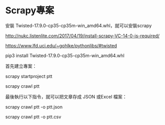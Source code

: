 # Scrapy專案
安裝 Twisted-17.9.0-cp35-cp35m-win_amd64.whl，就可以安裝scrapy

http://nukc.listenlite.com/2017/04/19/install-scrapy-VC-14-0-is-required/

https://www.lfd.uci.edu/~gohlke/pythonlibs/#twisted

pip3 install Twisted-17.9.0-cp35-cp35m-win_amd64.whl

首先建立專案：

scrapy startproject ptt

scrapy crawl ptt

最後執行以下指令，就可以把文章存成 JSON 或Excel 檔案：

scrapy crawl ptt -o ptt.json

scrapy crawl ptt -o ptt.csv
